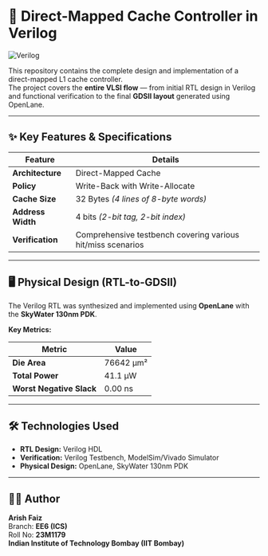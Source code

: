 # 🚀 Direct-Mapped Cache Controller in Verilog   

![Verilog](https://img.shields.io/badge/HDL-Verilog-blue.svg)

This repository contains the complete design and implementation of a direct-mapped L1 cache controller.  
The project covers the **entire VLSI flow** — from initial RTL design in Verilog and functional verification to the final **GDSII layout** generated using OpenLane.

---

## ✨ Key Features & Specifications

| Feature           | Details |
|-------------------|---------|
| **Architecture**  | Direct-Mapped Cache |
| **Policy**        | Write-Back with Write-Allocate |
| **Cache Size**    | 32 Bytes *(4 lines of 8-byte words)* |
| **Address Width** | 4 bits *(2-bit tag, 2-bit index)* |
| **Verification**  | Comprehensive testbench covering various hit/miss scenarios |

---

## 🖥 Physical Design (RTL-to-GDSII)

The Verilog RTL was synthesized and implemented using **OpenLane** with the **SkyWater 130nm PDK**.

**Key Metrics:**

| Metric                  | Value         |
|-------------------------|---------------|
| **Die Area**            | 76642 μm²     |
| **Total Power**         | 41.1 μW       |
| **Worst Negative Slack**| 0.00 ns       |

---

## 🛠 Technologies Used
- **RTL Design:** Verilog HDL  
- **Verification:** Verilog Testbench, ModelSim/Vivado Simulator  
- **Physical Design:** OpenLane, SkyWater 130nm PDK  



---

## 👨‍💻 Author
**Arish Faiz**  
Branch: **EE6 (ICS)**  
Roll No: **23M1179**  
**Indian Institute of Technology Bombay (IIT Bombay)**



